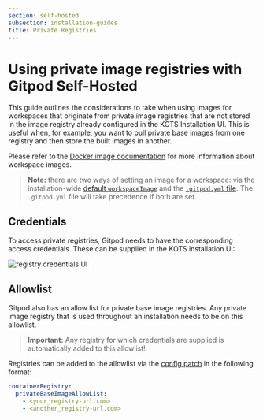 ```yaml
---
section: self-hosted
subsection: installation-guides
title: Private Registries
---
```


<script context="module">
  export const prerender = true;
</script>

# Using private image registries with Gitpod Self-Hosted

This guide outlines the considerations to take when using images for workspaces that originate from private image registries that are not stored in the image registry already configured in the KOTS Installation UI. This is useful when, for example, you want to pull private base images from one registry and then store the built images in another.

Please refer to the [Docker image documentation](../../config-docker) for more information about workspace images.

> **Note:** there are two ways of setting an image for a workspace: via the installation-wide [default `workspaceImage`](./default-workspace-image) and the [`.gitpod.yml` file](../../config-gitpod-file). The `.gitpod.yml` file will take precedence if both are set.

## Credentials

To access private registries, Gitpod needs to have the corresponding access credentials. These can be supplied in the KOTS installation UI:

![registry credentials UI](/images/docs/self-hosted/private-registry-credentials.png)

## Allowlist

Gitpod also has an allow list for private base image registries. Any private image registry that is used throughout an installation needs to be on this allowlist.

> **Important:** Any registry for which credentials are supplied is automatically added to this allowlist!

Registries can be added to the allowlist via the [config patch](../config-patches) in the following format:

```yaml
containerRegistry:
  privateBaseImageAllowList:
    - <your_registry-url.com>
    - <another_registry-url.com>
```
